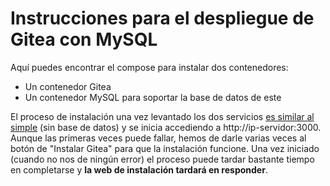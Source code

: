 # Instrucciones para el despliegue de Gitea con MySQL

Aquí puedes encontrar el compose para instalar dos contenedores: 

- Un contenedor Gitea
- Un contenedor MySQL para soportar la base de datos de este

El proceso de instalación una vez levantado los dos servicios [es similar al simple](../gitea/README.md) (sin base de datos) y se inicia accediendo a http://ip-servidor:3000. Aunque las primeras veces puede fallar, hemos de darle varias veces al botón de "Instalar Gitea" para que la instalación funcione. Una vez iniciado (cuando no nos de ningún error) el proceso puede tardar bastante tiempo en completarse y **la web de instalación tardará en responder**.
